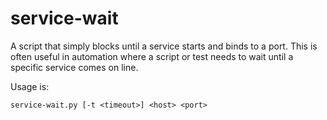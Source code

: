 # service-wait
A script that simply blocks until a service starts and binds to a port. This 
is often useful in automation where a script or test needs to wait until a 
specific service comes on line.

Usage is:

```
service-wait.py [-t <timeout>] <host> <port>
```
